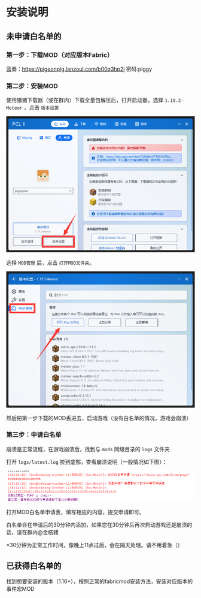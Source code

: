 # 安装说明

## 未申请白名单的

### 第一步：下载MOD（对应版本Fabric）

 蓝奏：https://pigeonpig.lanzoul.com/b00q3hp2j 密码:piggy

### 第二步：安装MOD

使用猪猪下载器（或在群内）下载全量包解压后，打开启动器，选择 `1.19.2-Meteor` ，点击 `版本设置` 

![](/public/examples/install1.png)

选择 `MOD管理` 后，点击 `打开MOD文件夹`。

![](/public/examples/install2.png)

然后把第一步下载的MOD丢进去，启动游戏（没有白名单的情况，游戏会崩溃）

### 第三步：申请白名单

崩溃是正常流程，在游戏崩溃后，找到与 `mods` 同级目录的 `logs` 文件夹

打开 `logs/latest.log` 拉到底部，查看崩溃说明（一般情况如下图）：

![](/public/examples/error1.png)

打开MOD白名单申请表，填写相应的内容，提交申请即可。

白名单会在申请后的30分钟内添加，如果您在30分钟后再次启动游戏还是崩溃的话，请在群内@金桔猪

*30分钟为正常工作时间，像晚上11点过后，会在隔天处理。请不用着急（）

## 已获得白名单的

找到想要安装的版本（1.16+），按照正常的fabricmod安装方法，安装对应版本的事件宏MOD

